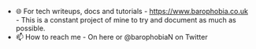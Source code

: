 - 🌐 For tech writeups, docs and tutorials - https://www.barophobia.co.uk - This is a constant project of mine to try and document as much as possible.
- 📫 How to reach me - On here or @barophobiaN on Twitter
<!---
Barophobia/Barophobia is a ✨ special ✨ repository because its `README.md` (this file) appears on your GitHub profile.
You can click the Preview link to take a look at your changes.
--->
